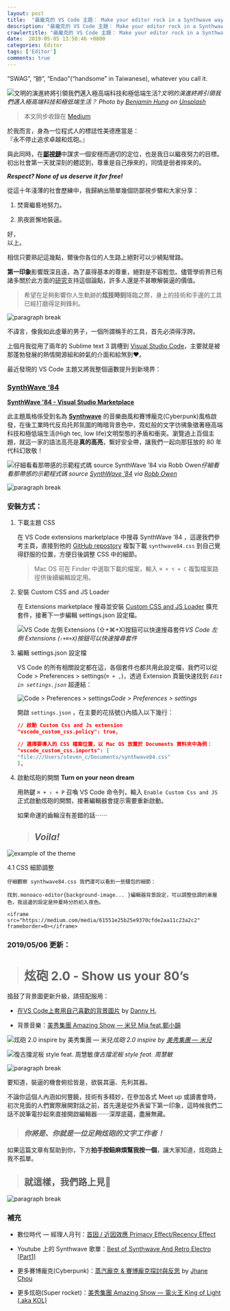 ```yaml
---
layout: post
title:  "最龐克的 VS Code 主題： Make your editor rock in a Synthwave way!"
description: "最龐克的 VS Code 主題： Make your editor rock in a Synthwave way!"
crawlertitle: "最龐克的 VS Code 主題： Make your editor rock in a Synthwave way!"
date:  2019-05-05 13:50:46 +0800
categories: Editor
tags: ['Editor']
comments: true
---
```

“SWAG”, “帥”, “Endao”(“handsome” in Taiwanese), whatever you call it.

![文明的演進終將引領我們邁入極高端科技和極低端生活?](https://miro.medium.com/max/1250/1*lRC7BjLPta2gsoL43HPFxA.jpeg)*文明的演進終將引領我們邁入極高端科技和極低端生活？ Photo by [Benjamin Hung](https://unsplash.com/photos/GAFZcKrWnO8?utm_source=unsplash&utm_medium=referral&utm_content=creditCopyText) on [Unsplash](https://unsplash.com/search/photos/cyberpunk?utm_source=unsplash&utm_medium=referral&utm_content=creditCopyText)*

> 本文同步收錄在 [Medium](https://medium.com/space-cat/%E6%9C%80%E9%BE%90%E5%85%8B%E7%9A%84-vs-code-%E4%B8%BB%E9%A1%8C-make-your-editor-rock-in-a-synthwave-way-cb375c8d40da)


於我而言，身為一位程式人的標誌性美德應當是：  
『永不停止追求卓越和炫砲。』

與此同時，在[**鄙視鏈**](https://vinta.ws/blog/695)中謀求一個安穩而適切的定位，也是我日以繼夜努力的目標。初出社會第一天就深刻的體認到，尊重是自己掙來的，同情是弱者摔來的。

*__Respect? None of us deserve it for free!__*

從這十年淺薄的社會歷練中，我歸納出簡單幾個防鄙視步驟和大家分享：

1. 焚膏繼晷地努力。

2. 夙夜匪懈地裝逼。

好，  
以上。

相信只要熟記這幾點，爾後你各位的人生路上絕對可以少繞點彎路。

**第一印象**影響既深且遠，為了贏得基本的尊重，絕對是不容輕忽。儘管學術界已有諸多關於此方面的[研究](https://zh.wikipedia.org/wiki/%E5%B9%B2%E6%93%BE%E7%90%86%E8%AB%96)支持這個論點，許多人還是不甚瞭解裝逼的價值。

> 希望在足夠影響你人生軌跡的**炫技時刻**降臨之際，身上的技術和手邊的工具已經打磨得足夠鋒利。

![paragraph break](https://order-brother.s3-ap-northeast-1.amazonaws.com/paragraph+break/separator-1.png)

不諱言，像我如此虛華的男子，一個所謂稱手的工具，首先必須得浮誇。

上個月我從用了兩年的 Sublime text 3 跳槽到 [Visual Studio Code](https://code.visualstudio.com)，主要就是被那蓬勃發展的熱情開源組和帥氣的介面和給煞到❤️。

最近發現的 VS Code 主題又將我整個逼數提升到新境界：

### [SynthWave ‘84](https://marketplace.visualstudio.com/items?itemName=RobbOwen.synthwave-vscode&ssr=false#overview)
[**SynthWave '84 - Visual Studio Marketplace**](https://marketplace.visualstudio.com/items?itemName=RobbOwen.synthwave-vscode)

此主題風格係受到名為 [**Synthwave**](https://en.wikipedia.org/wiki/Synthwave) 的音樂曲風和賽博龐克(Cyberpunk)風格啟發，在後工業時代反烏托邦氛圍的晦暗背景色中，霓虹般的文字彷彿象徵著極高端科技和極低端生活(High tec, low life)文明型態的矛盾和衝突。瀏覽過上百個主題，就這一家的語法高亮是**真的高亮**，繫好安全帶，讓我們一起向那狂放的 80 年代科幻致敬！

![仔細看看那帶感的示範程式碼 source [SynthWave ’84](https://marketplace.visualstudio.com/items?itemName=RobbOwen.synthwave-vscode&ssr=false#overview) via [Robb Owen](https://marketplace.visualstudio.com/publishers/RobbOwen)](https://cdn-images-1.medium.com/max/4606/1*Jt8F4MGn5puDOstW1udL1w.jpeg)*仔細看看那帶感的示範程式碼 source [SynthWave ’84](https://marketplace.visualstudio.com/items?itemName=RobbOwen.synthwave-vscode&ssr=false#overview) via [Robb Owen](https://marketplace.visualstudio.com/publishers/RobbOwen)*

![paragraph break](https://order-brother.s3-ap-northeast-1.amazonaws.com/paragraph+break/separator-1.png)

### 安裝方式：

1. 下載主題 CSS

    在 VS Code extensions marketplace 中搜尋 SynthWave ’84 ，這邊我們參考主頁，直接到他的 [GitHub repostory](https://github.com/robb0wen/synthwave-vscode/edit/master/synthwave84.css) 複製下載 `synthwave84.css` 到自己覺得舒服的位置，方便日後調整 CSS 中的細節。
    > Mac OS 可在 Finder 中選取下載的檔案，輸入 `⌘ + ⌥ + C` 複製檔案路徑供後續編輯設定用。

2. 安裝 Custom CSS and JS Loader

    在 Extensions marketplace 搜尋並安裝 [Custom CSS and JS Loader](https://marketplace.visualstudio.com/items?itemName=be5invis.vscode-custom-css) 擴充套件，接著下一步編輯 settings.json 設定檔。

    ![VS Code 左側 Extensions (⇧+⌘+X)按鈕可以快速搜尋套件](https://cdn-images-1.medium.com/max/3834/1*ama_XKG4oKoECY3fJDxOxw.jpeg)*VS Code 左側 Extensions (`⇧+⌘+X`)按鈕可以快速搜尋套件*

3. 編輯 settings.json 設定檔

    VS Code 的所有相關設定都在這，各個套件也都共用此設定檔，我們可以從 Code > Preferences > settings(`⌘ + ,`)，透過 Extension 頁籤快速找到 *`Edit in settings.json`* 超連結：

    ![Code > Preferences > settings](https://cdn-images-1.medium.com/max/2000/1*FKU4KGmuqv3W64HMVshZHA.jpeg)*Code > Preferences > settings*

    開啟 `settings.json` ，在主要的花括號{}內插入以下幾行：

    ```json
    // 啟動 Custom Css and Js extension
    "vscode_custom_css.policy": true,

    // 選擇要導入的 CSS 檔案位置，以 Mac OS 放置於 Documents 資料夾中為例：
    "vscode_custom_css.imports": [
    "file:///Users/steven_c/Documents/synthwave84.css"
    ],
    ```

4. 啟動炫砲的開關 **Turn on your neon dream**

    用熱鍵 `⌘ + ⇧ + P` 召喚 VS Code 命令列，輸入 `Enable Custom Css and JS` 正式啟動炫砲的開關，接著編輯器會提示需要重新啟動。

    如果命運的齒輪沒有差錯的話⋯⋯
    > ## *Voila!*

![example of the theme](https://cdn-images-1.medium.com/max/2672/1*M9yYMWrEkWkkx-st6YuUwg.jpeg)

4.1 CSS 細節調整

    仔細觀察 synthwave84.css 我們還可以看到一些騷包的細節：

    找到.monoaco-editor{background-image... }編輯器背景設定，可以調整低調的漸層色，我這邊的設定是仲夏時分的初入夜色。

    <iframe src="https://medium.com/media/61551e25b25e9370cfde2aa11c23a2c2" frameborder=0></iframe>

### 2019/05/06 更新：
> # 炫砲 2.0 - Show us your 80’s

搗鼓了背景圖更新升級，請搭配服用：

* [在VS Code上套用自己喜歡的背景圖片](https://medium.com/@chenghsuan.han/%E5%9C%A8vs-code%E4%B8%8A%E5%A5%97%E7%94%A8%E8%87%AA%E5%B7%B1%E5%96%9C%E6%AD%A1%E7%9A%84%E8%83%8C%E6%99%AF%E5%9C%96%E7%89%87-ae84b9f09ddf) by [Danny H.](https://medium.com/u/71a4721af49b)

* 背景音樂：[美秀集團 Amazing Show — 米兒 Mia feat.鄭小韻](https://youtu.be/nVjVpX3gRWk)

![炫砲 2.0 inspire by [美秀集團 — 米兒](https://youtu.be/nVjVpX3gRWk)](https://cdn-images-1.medium.com/max/3058/1*ptB46lor7-2f5k30_wv-fg.jpeg)*炫砲 2.0 inspire by [美秀集團 — 米兒](https://youtu.be/nVjVpX3gRWk)*

![復古擋泥板 style feat. 周慧敏](https://cdn-images-1.medium.com/max/3060/1*2JoFouOjTjs6F32G29Dk2w.jpeg)*復古擋泥板 style feat. 周慧敏*

![paragraph break](https://order-brother.s3-ap-northeast-1.amazonaws.com/paragraph+break/separator-1.png)


要知道，裝逼的機會俯拾皆是，欲裝其逼、先利其器。

不論你這個人內涵如何豐饒，技術有多精妙，在參加各式 Meet up 或讀書會時，初次見面的人們實際展開對話之前，首先還是從外表留下第一印象，這時候我們二話不說筆電抄起來直接開啟編輯器⋯⋯深厚底蘊，盡展無藏。
> ### *你將是、你就是一位足夠炫砲的文字工作者！*

如果這篇文章有幫助到你，下方**拍手按鈕麻煩幫我按一個**，讓大家知道，炫砲路上我不孤單。

> ## 就這樣，我們路上見🙌

![paragraph break](https://order-brother.s3-ap-northeast-1.amazonaws.com/paragraph+break/separator-1.png)

### 補充

* 數位時代 — 經理人月刊：[首因 / 近因效應 Primacy Effect/Recency Effect](https://www.managertoday.com.tw/glossary/view/171)

* Youtube 上的 Synthwave 歌單：[Best of Synthwave And Retro Electro [Part1]](https://youtu.be/85bkCmaOh4o)

* 更多賽博龐克(Cyberpunk)：[蒸汽龐克 & 賽博龐克探討與反思](https://medium.com/deerlight/%E8%92%B8%E6%B1%BD%E9%BE%90%E5%85%8B-%E8%B3%BD%E5%8D%9A%E9%BE%90%E5%85%8B-e327ee62d50a) by [Jhane Chou](https://medium.com/u/7c691143a681)

* 更多炫砲(Super rocket)：[美秀集團 Amazing Show — 電火王 King of Light (.aka KOL)](https://youtu.be/BuuIbTF0_b0)
